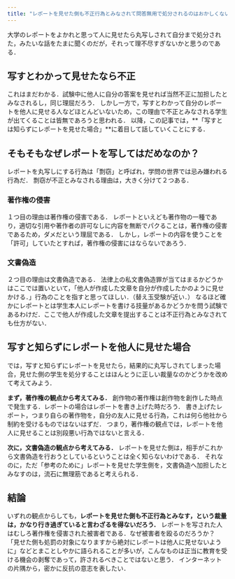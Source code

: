 ```yaml
---
title: "レポートを見せた側も不正行為とみなされて問答無用で処分されるのはおかしくないか"
---
```


大学のレポートをよかれと思って人に見せたら丸写しされて自分まで処分された，みたいな話をたまに聞くのだが，それって理不尽すぎないかと思うのである．

## 写すとわかって見せたなら不正

これはまだわかる．試験中に他人に自分の答案を見せれば当然不正に加担したとみなされるし，同じ理屈だろう．
しかし一方で，写すとわかって自分のレポートを他人に見せる人などほとんどいないため，この理由で不正とみなされる学生が出てくることは皆無であろうと思われる．
以降，この記事では，**「写すとは知らずにレポートを見せた場合」**に着目して話していくことにする．

## そもそもなぜレポートを写してはだめなのか？

レポートを丸写しにする行為は「剽窃」と呼ばれ，学問の世界では忌み嫌われる行為だ．
剽窃が不正とみなされる理由は，大きく分けて２つある．

### 著作権の侵害

１つ目の理由は著作権の侵害である．
レポートといえども著作物の一種であり，適切な引用や著作者の許可なしに内容を無断でパクることは，著作権の侵害であるため，ダメだという理屈である．
しかし，レポートの内容を使うことを「許可」していたとすれば，著作権の侵害にはならないであろう．

### 文書偽造

２つ目の理由は文書偽造である．
法律上の私文書偽造罪が当てはまるかどうかはここでは置いといて，「他人が作成した文章を自分が作成したかのように見せかける．」行為のことを指すと思ってほしい．（替え玉受験が近い．）
なるほど確かにレポートとは学生本人にレポートを書ける技量があるかどうかを問う試験であるわけだ．ここで他人が作成した文章を提出することは不正行為とみなされても仕方がない．

## 写すと知らずにレポートを他人に見せた場合

では，写すと知らずにレポートを見せたら，結果的に丸写しされてしまった場合，見せた側の学生を処分することはほんとうに正しい裁量なのかどうかを改めて考えてみよう．

**まず，著作権の観点から考えてみる．**
創作物の著作権は創作物を創作した時点で発生する．レポートの場合はレポートを書き上げた時だろう．
書き上げたレポート，つまり自らの著作物を，自分の友人に見せる行為，これは何ら他社から制約を受けるものではないはずだ．
つまり，著作権の観点では，レポートを他人に見せることは別段悪い行為ではないと言える．

**次に，文書偽造の観点から考えてみる．**
レポートを見せた側は，相手がこれから文書偽造を行おうとしているということは全く知らないわけである．
それなのに，ただ「参考のために」レポートを見せた学生側を，文書偽造へ加担したとみなすのは，流石に無理筋であると考えられる．

## 結論

いずれの観点からしても，**レポートを見せた側も不正行為とみなす，という裁量は，かなり行き過ぎていると言わざるを得ないだろう．**
レポートを写された人はむしろ著作権を侵害された被害者である．なぜ被害者を殴るのだろうか？
「見せた側も処罰の対象になりますから絶対にレポートは他人に見せないように」などとまことしやかに語られることが多いが，こんなものは正当に教育を受ける機会の剥奪であって，許されるべきことではないと思う．
インターネットの片隅から，密かに反抗の意志を表したい．
